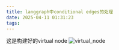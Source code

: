 ```yaml
---
title: langgraph中conditional edges的处理
date: 2025-04-11 01:31:23
tags:
---
```


这是构建好的virtual node
![virtual_node](./screenshot-20250410-184052.png)
